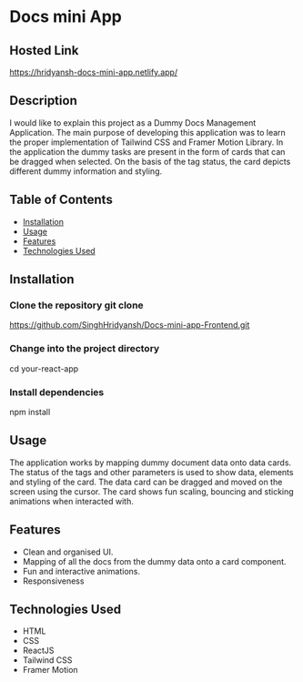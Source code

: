 # Docs mini App

## Hosted Link

https://hridyansh-docs-mini-app.netlify.app/

## Description

I would like to explain this project as a Dummy Docs Management Application. The main purpose of developing this application was to learn the proper implementation of Tailwind CSS and Framer Motion Library. In the application the dummy tasks are present in the form of cards that can be dragged when selected. On the basis of the tag status, the card depicts different dummy information and styling. 

## Table of Contents

- [Installation](#installation)
- [Usage](#usage)
- [Features](#features)
- [Technologies Used](#technologies-used)

## Installation

### Clone the repository git clone

https://github.com/SinghHridyansh/Docs-mini-app-Frontend.git

### Change into the project directory

cd your-react-app

### Install dependencies

npm install

## Usage

The application works by mapping dummy document data onto data cards. The status of the tags and other parameters is used to show data, elements and styling of the card.
The data card can be dragged and moved on the screen using the cursor. The card shows fun scaling, bouncing and sticking animations when interacted with.

## Features

- Clean and organised UI.
- Mapping of all the docs from the dummy data onto a card component.
- Fun and interactive animations.
- Responsiveness

## Technologies Used

- HTML
- CSS
- ReactJS
- Tailwind CSS
- Framer Motion
